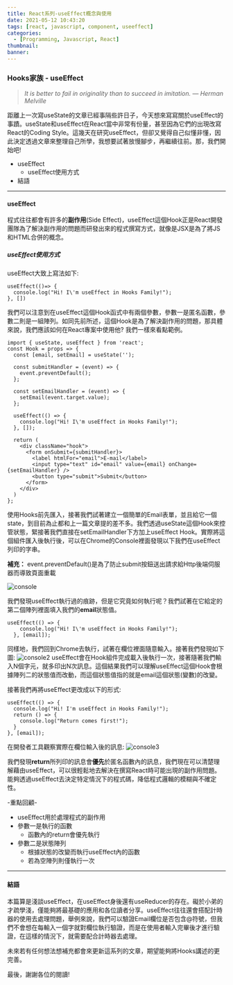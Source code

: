 ```yaml
---
title: React系列-useEffect概念與使用
date: 2021-05-12 10:43:20
tags: [react, javascript, component, useeffect]
categories:
  - [Programming, Javascript, React]
thumbnail:
banner:
--- 
```

### Hooks家族 - useEffect
> *It is better to fail in originality than to succeed in imitation.*
> *― Herman Melville*

距離上一次寫useState的文章已經事隔些許日子，今天想來寫寫關於useEffect的事蹟。useState和useEffect在React當中非常有份量，甚至因為它們的出現改寫React的Coding Style。這幾天在研究useEffect，但卻又覺得自己似懂非懂，因此決定透過文章來整理自己所學，我想要試著放慢腳步，再繼續往前。那，我們開始吧!

- useEffect
  - useEffect使用方式
- 結語

***

#### useEffect
程式往往都會有許多的**副作用**(Side Effect)，useEffect這個Hook正是React開發團隊為了解決副作用的問題而研發出來的程式撰寫方式，就像是JSX是為了將JS和HTML合併的概念。

##### useEffect使用方式
useEffect大致上寫法如下:
```
useEffect(()=> {
  console.log("Hi! I\'m useEffect in Hooks Family!");
}, [])
```
我們可以注意到在useEffect這個Hook函式中有兩個參數，參數一是匿名函數，參數二則是一組陣列。如同先前所述，這個Hook是為了解決副作用的問題，那具體來說，我們應該如何在React專案中使用他? 我們一樣來看點範例。

```
import { useState, useEffect } from 'react';
const Hook = props => {
  const [email, setEmail] = useState('');

  const submitHandler = (event) => {
    event.preventDefault();
  };

  const setEmailHandler = (event) => {
    setEmail(event.target.value);
  };

  useEffect(() => {
    console.log("Hi! I\'m useEffect in Hooks Family!");
  }, []);

  return (
    <div className="hook">
      <form onSubmit={submitHandler}>
        <label htmlFor="email">E-mail</label>
        <input type="text" id="email" value={email} onChange={setEmailHandler} />
        <button type="submit">Submit</button>
      </form>
    </div>
  )
};
```
使用Hooks前先匯入，接著我們試著建立一個簡單的Email表單，並且給它一個state，到目前為止都和上一篇文章提的差不多。我們透過useState這個Hook來控管狀態，緊接著我們直接在setEmailHandler下方加上useEffect Hook。實際將這個組件匯入後執行後，可以在Chrome的Console裡面發現以下我們在useEffect列印的字串。

**補充：** event.preventDefault()是為了防止submit按鈕送出請求給Http後端伺服器而導致頁面重載

![console](https://i.imgur.com/LF9ZWGy.jpg)

我們發現useEffect執行過的痕跡，但是它究竟如何執行呢？我們試著在它給定的第二個陣列裡面填入我們的**email**狀態值。
```
useEffect(() => {
    console.log("Hi! I\'m useEffect in Hooks Family!");
  }, [email]);
```
同樣地，我們回到Chrome去執行，試著在欄位裡面隨意輸入。接著我們發現如下圖:
![console2](https://i.imgur.com/BSi2jE4.jpg)
useEffect會在Hook組件完成載入後執行一次，接著隨著我們輸入N個字元，就多印出N次訊息。這個結果我們可以理解useEffect這個Hook會根據陣列二的狀態值而改動，而這個狀態值指的就是email這個狀態(變數)的改變。


接著我們再將useEffect更改成以下的形式:
```
useEffect(() => {
  console.log("Hi! I'm useEffect in Hooks Family!");
  return () => {
    console.log("Return comes first!");
  }
}, [email]);
```
在開發者工具觀察實際在欄位輸入後的訊息:
![console3](https://i.imgur.com/aJlCI5X.jpg)

我們發現**return**所列印的訊息會**優先**於匿名函數內的訊息，我們現在可以清楚理解藉由useEffect，可以很輕鬆地去解決在撰寫React時可能出現的副作用問題。能夠透過useEffect去決定特定情況下的程式碼，降低程式邏輯的模糊與不確定性。

-重點回顧-
- useEffect用於處理程式的副作用
- 參數一是執行的函數
  - 函數內的return會優先執行
- 參數二是狀態陣列
  - 根據狀態的改變而執行useEffect內的函數
  - 若為空陣列則僅執行一次

***

#### 結語
本篇算是淺談useEffect，在useEffect身後還有useReducer的存在。礙於小弟的才疏學淺，僅能夠將最基礎的應用和各位讀者分享。useEffect往往還會搭配計時器的使用去處理問題，舉例來說，我們可以驗證Email欄位是否包含@符號，但我們不會想在每輸入一個字就對欄位執行驗證，而是在使用者輸入完畢後才進行驗證，在這樣的情況下，就需要配合計時器去處理。

未來若有任何想法想補充都會來更新這系列的文章，期望能夠將Hooks講述的更完善。

最後，謝謝各位的閱讀!
